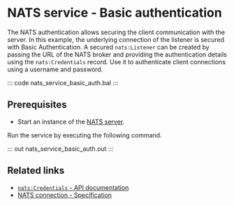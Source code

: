 # NATS service - Basic authentication

The NATS authentication allows securing the client communication with the server. In this example, the underlying connection of the listener is secured with Basic Authentication. A secured `nats:Listener` can be created by passing the URL of the NATS broker and providing the authentication details using the `nats:Credentials` record. Use it to authenticate client connections using a username and password.

::: code nats_service_basic_auth.bal :::

## Prerequisites
- Start an instance of the [NATS server](https://docs.nats.io/nats-concepts/what-is-nats/walkthrough_setup).

Run the service by executing the following command.

::: out nats_service_basic_auth.out :::

## Related links
- [`nats:Credentials` - API documentation](https://lib.ballerina.io/ballerinax/nats/latest#Credentials)
- [NATS connection - Specification](https://github.com/ballerina-platform/module-ballerinax-nats/blob/master/docs/spec/spec.md#2-connection)
